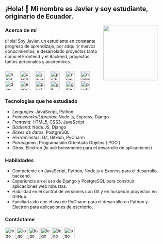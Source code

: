 <h2 align="left">¡Hola! 👋 Mi nombre es Javier y soy estudiante, originario de Ecuador.</h2>

<img align="right" height="180" style="border-radius: 8;" src="https://i.giphy.com/media/v1.Y2lkPTc5MGI3NjExdXQ4dHQ2MDA4YWg3N281MGV0YXV0NDR3M3Z4Z3Zkb3duczFuazIwcyZlcD12MV9pbnRlcm5hbF9naWZfYnlfaWQmY3Q9Zw/qgQUggAC3Pfv687qPC/giphy.gif" />

### Acerca de mí

¡Hola! Soy Javier, un estudiante en constante progreso de aprendizaje, por adquirir nuevos conocimientos, e desarrolado proyectos tanto como el Frontend y el Backend, proyectos tantos personales y academicos.

###

<div align="left">
  <img src="https://cdn.jsdelivr.net/gh/devicons/devicon/icons/html5/html5-original.svg" height="30" alt="html5 logo"  />
  <img width="12" />
  <img src="https://cdn.jsdelivr.net/gh/devicons/devicon/icons/css3/css3-original.svg" height="30" alt="css3 logo"  />
  <img width="12" />
  <img src="https://cdn.jsdelivr.net/gh/devicons/devicon/icons/javascript/javascript-original.svg" height="30" alt="javascript logo"  />
  <img width="12" />
  <img src="https://cdn.jsdelivr.net/gh/devicons/devicon/icons/python/python-original.svg" height="30" alt="python logo"  />
  <img width="12" />
  <img src="https://cdn.jsdelivr.net/gh/devicons/devicon/icons/npm/npm-original-wordmark.svg" height="30" alt="npm logo"  />
  <img width="12" />
  <img src="https://cdn.jsdelivr.net/gh/devicons/devicon/icons/nodejs/nodejs-original.svg" height="30" alt="nodejs logo"  />
  <img width="12" />
  <img src="https://cdn.jsdelivr.net/gh/devicons/devicon/icons/django/django-plain.svg" height="30" alt="django logo"  />
  <img width="12" />
  <img src="https://cdn.jsdelivr.net/gh/devicons/devicon/icons/express/express-original.svg" height="30" alt="express logo" />
  <img width="12" />
  <img src="https://cdn.jsdelivr.net/gh/devicons/devicon/icons/postgresql/postgresql-original.svg" height="30" alt="postgresql logo"  />
  <img width="12" />
  <img src="https://cdn.jsdelivr.net/gh/devicons/devicon/icons/git/git-original.svg" height="30" alt="git logo"  />
  <img width="12" />
  <img src="https://cdn.jsdelivr.net/gh/devicons/devicon/icons/github/github-original.svg" height="30" alt="github logo"  />
  <img width="12" />
  <img src="https://cdn.jsdelivr.net/gh/devicons/devicon/icons/pycharm/pycharm-original.svg" height="30" alt="pycharm logo"  />
</div>

###

### Tecnologías que he estudiado

- *Lenguajes*: JavaScript, Python
- *Frameworks/Librerías*: Node.js, Express, Django
- *Frontend*: HTML5, CSS3, JavaScript
- *Backend*: Node.JS, Django 
- *Bases de datos*: PostgreSQL
- *Herramientas*: Git, GitHub, PyCharm
- *Paradigmas*: Programación Orientada Objetos ( POO )
- *Otros*: Electron (lo usé brevemente para el desarrollo de aplicaciones)

### Habilidades

- Competente en JavaScript, Python, Node.js y Express para el desarrollo backend.
- Experiencia en el uso de Django y PostgreSQL para construir aplicaciones web robustas.
- Habilidad en el control de versiones con Git y en hospedar proyectos en GitHub.
- Familiarizado con el uso de PyCharm para el desarrollo en Python y Electron para aplicaciones de escritorio.

### Contáctame

<div align="left">
  <a href="mailto:ing.javiersistem02ejqp@gmail.com">
    <img src="https://img.shields.io/static/v1?message=Gmail&logo=gmail&label=&color=D14836&logoColor=white&labelColor=&style=for-the-badge" height="35" alt="logo de gmail" />
  </a>
  <a href="https://www.linkedin.com/in/tuperfil">
    <img src="https://img.shields.io/static/v1?message=LinkedIn&logo=linkedin&label=&color=0077B5&logoColor=white&labelColor=&style=for-the-badge" height="35" alt="logo de linkedin" />
  </a>
  <a href="https://www.instagram.com/tuperfil">
    <img src="https://img.shields.io/static/v1?message=Instagram&logo=instagram&label=&color=E4405F&logoColor=white&labelColor=&style=for-the-badge" height="35" alt="logo de instagram" />
  </a>
  <a href="https://www.facebook.com/tuperfil">
    <img src="https://img.shields.io/static/v1?message=Facebook&logo=facebook&label=&color=1877F2&logoColor=white&labelColor=&style=for-the-badge" height="35" alt="logo de facebook" />
  </a>
  <a href="https://paypal.me/SistemJavic16?country.x=EC&locale.x=es_XC">
    <img src="https://img.shields.io/static/v1?message=PayPal&logo=paypal&label=&color=00457C&logoColor=white&labelColor=&style=for-the-badge" height="35" alt="logo de paypal" />
  </a>
  <a href="https://t.me/tuperfil">
    <img src="https://img.shields.io/static/v1?message=Telegram&logo=telegram&label=&color=2CA5E0&logoColor=white&labelColor=&style=for-the-badge" height="35" alt="logo de telegram" />
  </a>
</div>
